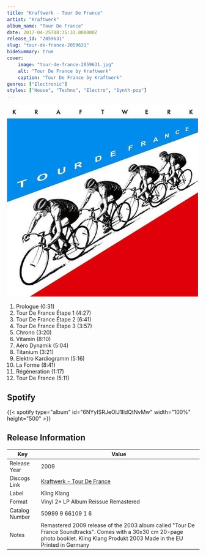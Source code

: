 ```yaml
---
title: "Kraftwerk - Tour De France"
artist: "Kraftwerk"
album_name: "Tour De France"
date: 2017-04-25T08:35:33.000000Z
release_id: "2059631"
slug: "tour-de-france-2059631"
hideSummary: true
cover:
    image: "tour-de-france-2059631.jpg"
    alt: "Tour De France by Kraftwerk"
    caption: "Tour De France by Kraftwerk"
genres: ["Electronic"]
styles: ["House", "Techno", "Electro", "Synth-pop"]
---
```


![Tour De France by Kraftwerk](tour-de-france-2059631.jpg)

<!-- section break -->

1. Prologue (0:31)
2. Tour De France Étape 1 (4:27)
3. Tour De France Étape 2 (6:41)
4. Tour De France Étape 3 (3:57)
5. Chrono (3:20)
6. Vitamin (8:10)
7. Aéro Dynamik (5:04)
8. Titanium (3:21)
9. Elektro Kardiogramm (5:16)
10. La Forme (8:41)
11. Régéneration (1:17)
12. Tour De France (5:11)

<!-- section break -->


## Spotify
{{< spotify type="album" id="6NYyISRJeOlJ1IldQtNvMw" width="100%" height="500" >}}




## Release Information
|  Key           | Value                                                |
| ---------------| ---------------------------------------------------- |
| Release Year   | 2009                                   |
| Discogs Link   | [Kraftwerk - Tour De France](https://www.discogs.com/release/2059631-Kraftwerk-Tour-De-France) |
| Label          | Kling Klang |
| Format         | Vinyl 2× LP Album Reissue Remastered |
| Catalog Number | 50999 9 66109 1 6 |
| Notes | Remastered 2009 release of the 2003 album called "Tour De France Soundtracks". Comes with a 30x30 cm 20-page photo booklet.  Kling Klang Produkt 2003 Made in the EU Printed in Germany |